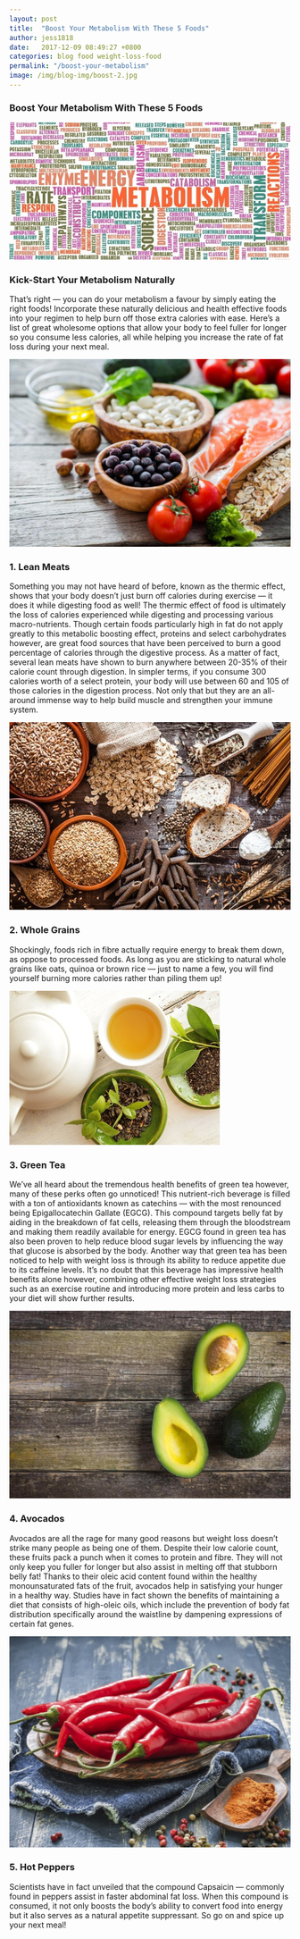 ```yaml
---
layout: post
title:  "Boost Your Metabolism With These 5 Foods"
author: jess1818
date:   2017-12-09 08:49:27 +0800
categories: blog food weight-loss-food
permalink: "/boost-your-metabolism"
image: /img/blog-img/boost-2.jpg
---
```


### Boost Your Metabolism With These 5 Foods

![image](/img/blog-img/boost-1.jpg "image-1")

### Kick-Start Your Metabolism Naturally

That’s right — you can do your metabolism a favour by simply eating the right foods! Incorporate these naturally delicious and health effective foods into your regimen to help burn off those extra calories with ease. Here’s a list of great wholesome options that allow your body to feel fuller for longer so you consume less calories, all while helping you increase the rate of fat loss during your next meal.

![image](/img/blog-img/boost-2.jpg "image-1")

### 1. Lean Meats

Something you may not have heard of before, known as the thermic effect, shows that your body doesn’t just burn off calories during exercise — it does it while digesting food as well! The thermic effect of food is ultimately the loss of calories experienced while digesting and processing various macro-nutrients. Though certain foods particularly high in fat do not apply greatly to this metabolic boosting effect, proteins and select carbohydrates however, are great food sources that have been perceived to burn a good percentage of calories through the digestive process. As a matter of fact, several lean meats have shown to burn anywhere between 20-35% of their calorie count through digestion. In simpler terms, if you consume 300 calories worth of a select protein, your body will use between 60 and 105 of those calories in the digestion process. Not only that but they are an all-around immense way to help build muscle and strengthen your immune system.   

![image](/img/blog-img/boost-3.jpg "image-1")

### 2. Whole Grains

Shockingly, foods rich in fibre actually require energy to break them down, as oppose to processed foods. As long as you are sticking to natural whole grains like oats, quinoa or brown rice — just to name a few, you will find yourself burning more calories rather than piling them up!

![image](/img/blog-img/boost-4.jpg "image-1")

### 3. Green Tea

We’ve all heard about the tremendous health benefits of green tea however, many of these perks often go unnoticed! This nutrient-rich beverage is filled with a ton of antioxidants known as catechins — with the most renounced being Epigallocatechin Gallate (EGCG). This compound targets belly fat by aiding in the breakdown of fat cells, releasing them through the bloodstream and making them readily available for energy. EGCG found in green tea has also been proven to help reduce blood sugar levels by influencing the way that glucose is absorbed by the body. Another way that green tea has been noticed to help with weight loss is through its ability to reduce appetite due to its caffeine levels. It’s no doubt that this beverage has impressive health benefits alone however, combining other effective weight loss strategies such as an exercise routine and introducing more protein and less carbs to your diet will show further results.

![image](/img/blog-img/boost-5.jpg "image-1")

### 4. Avocados

Avocados are all the rage for many good reasons but weight loss doesn’t strike many people as being one of them. Despite their low calorie count, these fruits pack a punch when it comes to protein and fibre. They will not only keep you fuller for longer but also assist in melting off that stubborn belly fat! Thanks to their oleic acid content found within the healthy monounsaturated fats of the fruit, avocados help in satisfying your hunger in a healthy way. Studies have in fact shown the benefits of maintaining a diet that consists of high-oleic oils, which include the prevention of body fat distribution specifically around the waistline by dampening expressions of certain fat genes.

![image](/img/blog-img/boost-6.jpg "image-1")


### 5. Hot Peppers

Scientists have in fact unveiled that the compound Capsaicin — commonly found in peppers assist in faster abdominal fat loss. When this compound is consumed, it not only boosts the body’s ability to convert food into energy but it also serves as a natural appetite suppressant. So go on and spice up your next meal!
